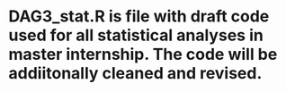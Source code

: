 # DAG3_stat.R is  file with draft code used for all statistical analyses in master internship. The code will be addiitonally cleaned and revised. 
